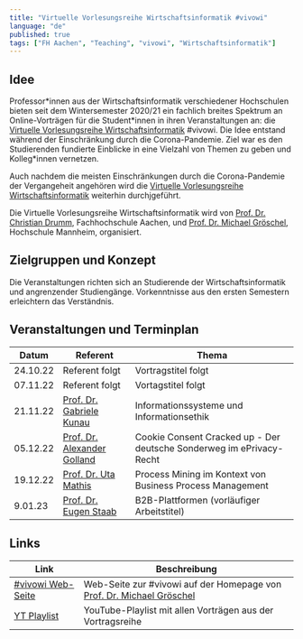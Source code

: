 ```yaml
---
title: "Virtuelle Vorlesungsreihe Wirtschaftsinformatik #vivowi"
language: "de"
published: true
tags: ["FH Aachen", "Teaching", "vivowi", "Wirtschaftsinformatik"]
---
```


## Idee

Professor\*innen aus der Wirtschaftsinformatik verschiedener Hochschulen bieten seit
dem Wintersemester 2020/21 ein fachlich breites Spektrum an Online-Vorträgen für die
Student\*innen in ihren Veranstaltungen an: die [Virtuelle Vorlesungsreihe Wirtschaftsinformatik](https://taxxas.com/d.php?id=vvwi)
\#vivowi. Die Idee entstand während der Einschränkung durch die Corona-Pandemie. Ziel war
es den Studierenden fundierte Einblicke in eine Vielzahl von Themen zu geben und Kolleg\*innen
vernetzen.

Auch nachdem die meisten Einschränkungen durch die Corona-Pandemie der Vergangeheit angehören
wird die [Virtuelle Vorlesungsreihe Wirtschaftsinformatik](https://taxxas.com/d.php?id=vvwi) weiterhin durchjgeführt.

Die Virtuelle Vorlesungsreihe Wirtschaftsinformatik wird von [Prof. Dr. Christian Drumm](https://drumm.sh),
Fachhochschule Aachen, und [Prof. Dr. Michael Gröschel](https://www.taxxas.com/),
Hochschule Mannheim, organisiert.

## Zielgruppen und Konzept

Die Veranstaltungen richten sich an Studierende der Wirtschaftsinformatik und angrenzender
Studiengänge. Vorkenntnisse aus den ersten Semestern erleichtern das Verständnis.

## Veranstaltungen und Terminplan

| Datum    | Referent                                                                                                                  | Thema                                                                |
| -------- | ------------------------------------------------------------------------------------------------------------------------- | -------------------------------------------------------------------- |
| 24.10.22 | Referent folgt                                                                                                            | Vortragstitel folgt                                                  |
| 07.11.22 | Referent folgt                                                                                                            | Vortagstitel folgt                                                   |
| 21.11.22 | [Prof. Dr. Gabriele Kunau](https://www.fh-dortmund.de/personen/Gabriele-Kunau/index.php)                                  | Informationssysteme und Informationsethik                            |
| 05.12.22 | [Prof. Dr. Alexander Golland](https://www.fh-aachen.de/menschen/golland)                                                  | Cookie Consent Cracked up - Der deutsche Sonderweg im ePrivacy-Recht |
| 19.12.22 | [Prof. Dr. Uta Mathis](https://www.hs-esslingen.de/en/staff/uta-mathis/)                                                  | Process Mining im Kontext von Business Process Management            |
| 9.01.23  | [Prof. Dr. Eugen Staab](https://hs-kl.de/hochschule/profil/personenverzeichnis/detailanzeige-personen/person/eugen-staab) | B2B-Plattformen (vorläufiger Arbeitstitel)                           |

## Links

| Link                                                                                    | Beschreibung                                                                                     |
| --------------------------------------------------------------------------------------- | ------------------------------------------------------------------------------------------------ |
| [#vivowi Web-Seite](https://taxxas.com/d.php?id=vvwi)                                   | Web-Seite zur #vivowi auf der Homepage von [Prof. Dr. Michael Gröschel](https://www.taxxas.com/) |
| [YT Playlist](https://www.youtube.com/playlist?list=PLoHu_WG_4r3VPd6fwMizSf7XQ4MnTjlUb) | YouTube-Playlist mit allen Vorträgen aus der Vortragsreihe                                       |
